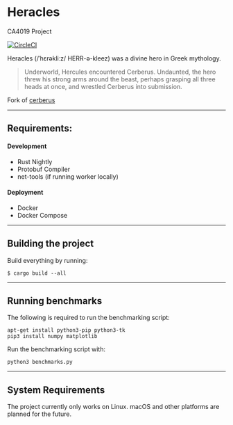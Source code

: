 # Heracles
CA4019 Project

[![CircleCI](https://circleci.com/gh/CPSSD/heracles/tree/develop.svg?style=shield&circle-token=26f1c1fad4fca1912b59c58cc8095b01499340f3)](https://circleci.com/gh/CPSSD/heracles/tree/develop)

Heracles (/ˈhɛrəkliːz/ HERR-ə-kleez) was a divine hero in Greek mythology.
> Underworld, Hercules encountered Cerberus. Undaunted, the hero threw his strong arms around
> the beast, perhaps grasping all three heads at once, and wrestled Cerberus into submission.

Fork of [cerberus](https://github.com/cpssd/cerberus)

---

## Requirements:

#### Development
- Rust Nightly
- Protobuf Compiler
- net-tools (if running worker locally)

#### Deployment
- Docker
- Docker Compose

---

## Building the project

Build everything by running:

```
$ cargo build --all
```

---

## Running benchmarks

The following is required to run the benchmarking script:
```
apt-get install python3-pip python3-tk
pip3 install numpy matplotlib
```

Run the benchmarking script with:
```
python3 benchmarks.py
```

---

## System Requirements
The project currently only works on Linux. macOS and other platforms are planned for the future.

